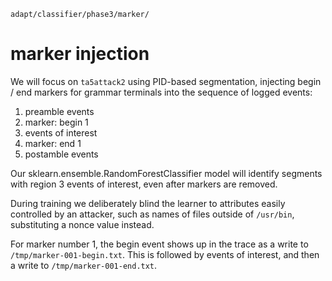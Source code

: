 
    adapt/classifier/phase3/marker/

marker injection
================

We will focus on `ta5attack2` using PID-based segmentation,
injecting begin / end markers for grammar terminals into
the sequence of logged events:

1. preamble events
2. marker: begin 1
3. events of interest
4. marker: end 1
5. postamble events

Our sklearn.ensemble.RandomForestClassifier model will
identify segments with region 3 events of interest,
even after markers are removed.

During training we deliberately blind the learner
to attributes easily controlled by an attacker,
such as names of files outside of `/usr/bin`,
substituting a nonce value instead.

For marker number 1, the begin event shows up in
the trace as a write to `/tmp/marker-001-begin.txt`.
This is followed by events of interest,
and then a write to `/tmp/marker-001-end.txt`.
